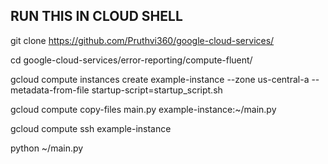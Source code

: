 ## RUN THIS IN CLOUD SHELL

git clone https://github.com/Pruthvi360/google-cloud-services/

cd google-cloud-services/error-reporting/compute-fluent/

gcloud compute instances create example-instance --zone us-central-a --metadata-from-file startup-script=startup_script.sh


gcloud compute copy-files main.py example-instance:~/main.py

gcloud compute ssh example-instance

python ~/main.py
